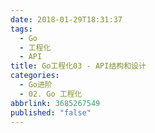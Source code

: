 ```yaml
---
date: 2018-01-29T18:31:37
tags:
  - Go
  - 工程化
  - API
title: Go工程化03 - API结构和设计
categories:
  - Go进阶
  - 02. Go 工程化
abbrlink: 3685267549
published: "false"
---
```

